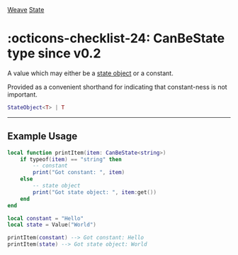 <nav class="weavedoc-api-breadcrumbs">
	<a href="../..">Weave</a>
	<a href="..">State</a>
</nav>

<h1 class="weavedoc-api-header" markdown>
	<span class="weavedoc-api-icon" markdown>:octicons-checklist-24:</span>
	<span class="weavedoc-api-name">CanBeState</span>
	<span class="weavedoc-api-pills">
		<span class="weavedoc-api-pill-type">type</span>
		<span class="weavedoc-api-pill-since">since v0.2</span>
	</span>
</h1>

A value which may either be a [state object](../stateobject) or a constant.

Provided as a convenient shorthand for indicating that constant-ness is not
important.

```Lua
StateObject<T> | T
```

---

## Example Usage

```Lua
local function printItem(item: CanBeState<string>)
    if typeof(item) == "string" then
        -- constant
        print("Got constant: ", item)
    else
        -- state object
        print("Got state object: ", item:get())
    end
end

local constant = "Hello"
local state = Value("World")

printItem(constant) --> Got constant: Hello
printItem(state) --> Got state object: World
```

